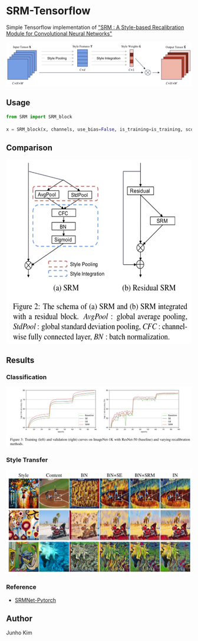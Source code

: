 # SRM-Tensorflow
Simple Tensorflow implementation of ["SRM : A Style-based Recalibration Module for Convolutional Neural Networks"](https://arxiv.org/abs/1903.10829)

<div align="center">
  <img src="./assets/teaser.png">
</div>

## Usage
```python
from SRM import SRM_block

x = SRM_block(x, channels, use_bias=False, is_training=is_training, scope='srm_block')

```

## Comparison
<div align="center">
  <img src=./assets/compare.png height='500' width='500'>
</div>


## Results
### Classification
<img src = './assets/result_classification.png'>

### Style Transfer
<img src = './assets/result_transfer.png'>

### Reference
* [SRMNet-Pytorch](https://github.com/EvgenyKashin/SRMnet)

## Author
Junho Kim
